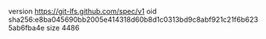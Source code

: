 version https://git-lfs.github.com/spec/v1
oid sha256:e8ba045690bb2005e414318d60b8d1c0313bd9c8abf921c21f6b6235ab6fba4e
size 4486
